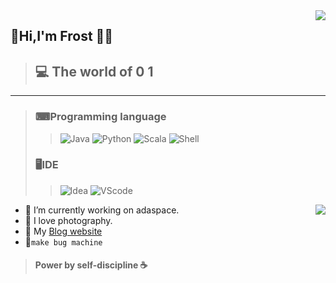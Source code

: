 <img align="right" src="https://github-readme-stats.vercel.app/api?username=Frost713&show_icons=true&icon_color=805AD5&text_color=718096&bg_color=ffffff&hide_title=true" />

## 👋Hi,I'm Frost 👩‍🚀


> ## 💻 The world of 0 1
------
>
> ###  ⌨Programming language
> >  ![Java](https://img.shields.io/badge/-Java-blue?style=flat&logo=java&logoColor=white) ![Python](https://img.shields.io/badge/-Python-black?style=flat&logo=Python&logoColor=white) ![Scala](https://img.shields.io/badge/-Scala-red?style=flat&logo=Scala&logoColor=white) ![Shell](https://img.shields.io/badge/-Shell-orange?style=flat&logo=Shell&logoColor=white)
>
> ###  🖥IDE
>> ![Idea](https://img.shields.io/badge/IDE-Idea-brightgreen) ![VScode](https://img.shields.io/badge/IDE-VScode-blue)

<img align="right" src="https://github-readme-stats.vercel.app/api?username=Frost713&show_icons=true&icon_color=805AD5&text_color=718096&bg_color=ffffff&hide_title=true" />


- 🔭 I’m currently working on adaspace.
- 📸 I love photography.
- 📝 My [Blog website](https://blog.frost-s.tk/) 
- 🤪```make bug machine```
> #### Power by self-discipline ☕

<!--
  **Frost713/Frost713** is a ✨ _special_ ✨ repository because its `README.md` (this file) appears on your GitHub profile.

Here are some ideas to get you started:

- 
- 🌱 I’m currently learning ...
- 👯 I’m looking to collaborate on ...
- 🤔 I’m looking for help with ...
- 💬 Ask me about ...
- 📫 How to reach me: ...
- 😄 Pronouns: ...
- ⚡ Fun fact: ...
  -->